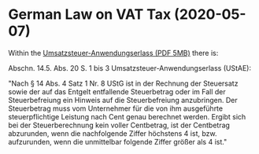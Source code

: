 # German Law on VAT Tax (2020-05-07)

Within the [Umsatzsteuer-Anwendungserlass (PDF 5MB)](https://www.bundesfinanzministerium.de/Content/DE/Downloads/BMF_Schreiben/Steuerarten/Umsatzsteuer/Umsatzsteuer-Anwendungserlass/Umsatzsteuer-Anwendungserlass-aktuell-Stand-2020-05-07.pdf?__blob=publicationFile&v=30) there is:

Abschn. 14.5. Abs. 20 S. 1 bis 3 Umsatzsteuer-Anwendungserlass (UStAE):

"Nach § 14 Abs. 4 Satz 1 Nr. 8 UStG ist in der Rechnung der Steuersatz sowie der auf das Entgelt entfallende Steuerbetrag oder im Fall der Steuerbefreiung ein Hinweis auf die Steuerbefreiung anzubringen. Der Steuerbetrag muss vom Unternehmer für die von ihm ausgeführte steuerpflichtige Leistung nach Cent genau berechnet werden. Ergibt sich bei der Steuerberechnung kein voller Centbetrag, ist der Centbetrag abzurunden, wenn die nachfolgende Ziffer höchstens 4 ist, bzw. aufzurunden, wenn die unmittelbar folgende Ziffer größer als 4 ist."
